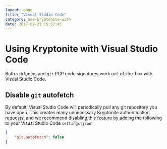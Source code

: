 ```yaml
---
layout: page
title: "Visual Studio Code"
category: use-kryptonite-with
date: 2017-09-21 15:52:45
---
```


# Using Kryptonite with Visual Studio Code
Both `ssh` logins and `git` PGP code signatures work out-of-the-box with Visual Studio Code.

## Disable `git` autofetch
By default, Visual Studio Code will periodically pull any git repository you have open. This creates many unnecessary Kryptonite authentication requests, and we recommend disabling this feature by adding the following to your Visual Studio Code `settings.json`:

```json
{
    "git.autofetch": false
}
```